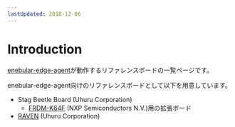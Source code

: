 ```yaml
---
lastUpdated: 2018-12-06
---
```


# Introduction

[enebular-edge-agent](./../EnebularEdgeAgent/Introduction.md)が動作するリファレンスボードの一覧ページです。

enebular-edge-agent向けのリファレンスボードとして以下を用意しています。

- Stag Beetle Board (Uhuru Corporation)
    - [FRDM-K64F](https://www.nxp.com/jp/products/processors-and-microcontrollers/arm-based-processors-and-mcus/kinetis-cortex-m-mcus/k-seriesperformancem4/k2x-usb/freedom-development-platform-for-kinetis-k64-k63-and-k24-mcus:FRDM-K64F) (NXP Semiconductors N.V.)用の拡張ボード
- [RAVEN](RAVEN.md) (Uhuru Corporation)